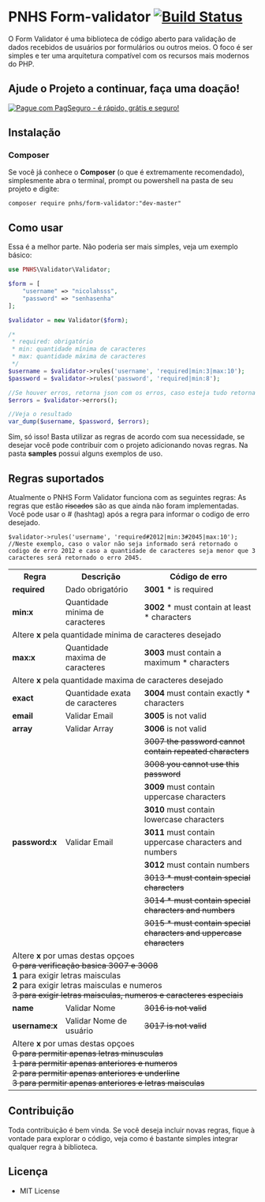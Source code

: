 # PNHS Form-validator [![Build Status](https://travis-ci.org/nicolahsss/form-validator.png)](https://travis-ci.org/nicolahsss/form-validator)

O Form Validator é uma biblioteca de código aberto para validação de dados recebidos de usuários por formulários ou outros meios. O foco é ser simples e ter uma arquitetura compatível com os recursos mais modernos do PHP.

## Ajude o Projeto a continuar, faça uma doação!

[![Pague com PagSeguro - é rápido, grátis e seguro!](https://stc.pagseguro.uol.com.br/public/img/botoes/doacoes/209x48-doar-assina.gif)](https://pag.ae/7VUx6v4sL)

## Instalação

### Composer

Se você já conhece o **Composer** (o que é extremamente recomendado), simplesmente abra o terminal, prompt ou powershell na pasta de seu projeto e digite:

```
composer require pnhs/form-validator:"dev-master"
```

## Como usar

Essa é a melhor parte. Não poderia ser mais simples, veja um exemplo básico:

```php
use PNHS\Validator\Validator;

$form = [
    "username" => "nicolahsss",
    "password" => "senhasenha"
];

$validator = new Validator($form);

/*
 * required: obrigatório
 * min: quantidade mínima de caracteres
 * max: quantidade máxima de caracteres
 */
$username = $validator->rules('username', 'required|min:3|max:10');
$password = $validator->rules('password', 'required|min:8');

//Se houver erros, retorna json com os erros, caso esteja tudo retorna null
$errors = $validator->errors();

//Veja o resultado
var_dump($username, $password, $errors);
```

Sim, só isso! Basta utilizar as regras de acordo com sua necessidade, se desejar você pode contribuir com o projeto adicionando novas regras.
Na pasta **samples** possui alguns exemplos de uso.

## Regras suportados

Atualmente o PNHS Form Validator funciona com as seguintes regras:
As regras que estão <strike>riscados</strike> são as que ainda não foram implementadas.
Você pode usar o # (hashtag) após a regra para informar o codigo de erro desejado.

```
$validator->rules('username', 'required#2012|min:3#2045|max:10');
//Neste exemplo, caso o valor não seja informado será retornado o codigo de erro 2012 e caso a quantidade de caracteres seja menor que 3 caracteres será retornado o erro 2045.
```

<table>
  <tr>
    <th>Regra</th>
    <th>Descrição</th>
    <th>Código de erro</th>
  </tr>
  <tr>
    <td><b>required</b></td>
    <td>Dado obrigatório</td>
    <td><b>3001</b> * is required</td>
  </tr>
  <tr>
    <td><b>min:x</b></td>
    <td>Quantidade minima de caracteres</td>
    <td><b>3002</b> * must contain at least * characters</td>
  </tr>
  <tr>
    <td colspan="3">
        Altere <b>x</b> pela quantidade minima de caracteres desejado
    </td>
  </tr>
  <tr>
    <td><b>max:x</b></td>
    <td>Quantidade maxima de caracteres</td>
    <td><b>3003</b> must contain a maximum * characters</td>
  </tr>
  <tr>
    <td colspan="3">
        Altere <b>x</b> pela quantidade maxima de caracteres desejado
    </td>
  </tr>
  <tr>
    <td><b>exact</b></td>
    <td>Quantidade exata de caracteres</td>
    <td><b>3004</b> must contain exactly * characters</td>
  </tr>
  <tr>
    <td><b>email</b></td>
    <td>Validar Email</td>
    <td><b>3005</b> is not valid</td>
  </tr>
  <tr>
    <td><b>array</b></td>
    <td>Validar Array</td>
    <td><b>3006</b> is not valid</td>
  </tr>
  <tr>
    <td rowspan="9"><b>password:x</b></td>
    <td rowspan="9">Validar Email</td>
    <td>
      <strike>3007 the password cannot contain repeated characters</strike>
    </td>
  </tr>
  <tr>
    <td><strike>3008 you cannot use this password</strike></td>
  </tr>
  <tr>
    <td><b>3009</b> must contain uppercase characters</td>
  </tr>
  <tr>
    <td><b>3010</b> must contain lowercase characters</td>
  </tr>
  <tr>
    <td><b>3011</b> must contain uppercase characters and numbers</td>
  </tr>
  <tr>
    <td><b>3012</b> must contain numbers</td>
  </tr>
  <tr>
    <td><strike>3013 * must contain special characters</strike></td>
  </tr>
  <tr>
    <td><strike>3014 * must contain special characters and numbers</strike></td>
  </tr>
  <tr>
    <td><strike>3015 * must contain special characters and uppercase characters</strike></td>
  </tr>
  <tr>
    <td colspan="3">
        Altere <b>x</b> por umas destas opçoes<br />
        <strike>0 para verificação basica 3007 e 3008</strike><br />
        <b>1</b> para exigir letras maisculas<br />
        <b>2</b> para exigir letras maisculas e numeros<br />
        <strike>3 para exigir letras maisculas, numeros e caracteres especiais</strike>
    </td>
  </tr>
  <tr>
    <td><b>name</b></td>
    <td>Validar Nome</td>
    <td><strike>3016 is not valid</strike></td>
  </tr>
  <tr>
    <td><b>username:x</b></td>
    <td>Validar Nome de usuário</td>
    <td><strike>3017 is not valid</strike></td>
  </tr>
  <tr>
    <td colspan="3">
        Altere <b>x</b> por umas destas opçoes<br />
        <strike>0 para permitir apenas letras minusculas</strike><br />
        <strike>1 para permitir apenas anteriores e numeros</strike><br />
        <strike>2 para permitir apenas anteriores e underline</strike><br />
        <strike>3 para permitir apenas anteriores e letras maisculas</strike><br />
    </td>
  </tr>
</table>

## Contribuição

Toda contribuição é bem vinda. Se você deseja incluir novas regras, fique à vontade para explorar o código, veja como é bastante simples integrar qualquer regra à biblioteca.

## Licença

- MIT License
